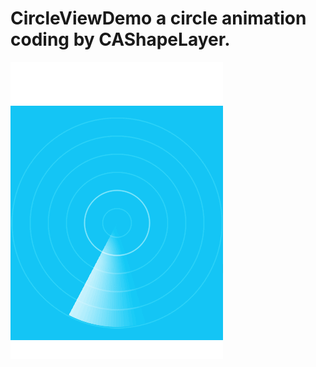 # CircleViewDemo  a circle animation coding by CAShapeLayer.
![image](https://github.com/zelinDavid/CircleViewDemo/blob/master/2222.gif)
